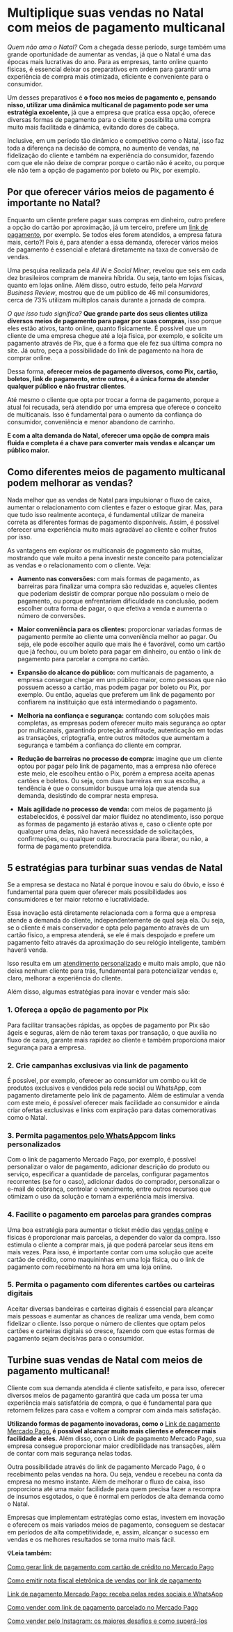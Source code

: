 # Multiplique suas vendas no Natal com meios de pagamento multicanal

*Quem não ama o Natal?* Com a chegada desse período, surge também uma grande oportunidade de aumentar as vendas, já que o Natal é uma das épocas mais lucrativas do ano. Para as empresas, tanto online quanto físicas, é essencial deixar os preparativos em ordem para garantir uma experiência de compra mais otimizada, eficiente e conveniente para o consumidor.

Um desses preparativos é **o foco nos meios de pagamento e, pensando nisso, utilizar uma dinâmica multicanal de pagamento pode ser uma estratégia excelente,** já que a empresa que pratica essa opção, oferece diversas formas de pagamento para o cliente e possibilita uma compra muito mais facilitada e dinâmica, evitando dores de cabeça.

Inclusive, em um período tão dinâmico e competitivo como o Natal, isso faz toda a diferença na decisão de compra, no aumento de vendas, na fidelização do cliente e também na experiência do consumidor, fazendo com que ele não deixe de comprar porque o cartão não é aceito, ou porque ele não tem a opção de pagamento por boleto ou Pix, por exemplo.

## **Por que oferecer vários meios de pagamento é importante no Natal?**

Enquanto um cliente prefere pagar suas compras em dinheiro, outro prefere a opção do cartão por aproximação, já um terceiro, prefere um [link de pagamento](https://meubolso.mercadopago.com.br/link-de-pagamento-para-empresas), por exemplo. Se todos eles forem atendidos, a empresa fatura mais, certo?! Pois é, para atender a essa demanda, oferecer vários meios de pagamento é essencial e afetará diretamente na taxa de conversão de vendas.

Uma pesquisa realizada pela *All iN* e *Social Miner*, revelou que seis em cada dez brasileiros compram de maneira híbrida. Ou seja, tanto em lojas físicas, quanto em lojas online. Além disso, outro estudo, feito pela *Harvard Business Review*, mostrou que de um público de 46 mil consumidores, cerca de 73% utilizam múltiplos canais durante a jornada de compra.

*O que isso tudo significa?* **Que grande parte dos seus clientes utiliza diversos meios de pagamento para pagar por suas compras**, isso porque eles estão ativos, tanto online, quanto fisicamente. É possível que um cliente de uma empresa chegue até a loja física, por exemplo, e solicite um pagamento através de Pix, que é a forma que ele fez sua última compra no site. Já outro, peça a possibilidade do link de pagamento na hora de comprar online.

Dessa forma, **oferecer meios de pagamento diversos, como Pix, cartão, boletos, link de pagamento, entre outros, é a única forma de atender qualquer público e não frustrar clientes**.

Até mesmo o cliente que opta por trocar a forma de pagamento, porque a atual foi recusada, será atendido por uma empresa que oferece o conceito de multicanais. Isso é fundamental para o aumento da confiança do consumidor, conveniência e menor abandono de carrinho.

**E com a alta demanda do Natal, oferecer uma opção de compra mais fluida e completa é a chave para converter mais vendas e alcançar um público maior.**

## **Como diferentes meios de pagamento multicanal podem melhorar as vendas?**

Nada melhor que as vendas de Natal para impulsionar o fluxo de caixa, aumentar o relacionamento com clientes e fazer o estoque girar. Mas, para que tudo isso realmente aconteça, é fundamental utilizar de maneira correta as diferentes formas de pagamento disponíveis. Assim, é possível oferecer uma experiência muito mais agradável ao cliente e colher frutos por isso.

As vantagens em explorar os multicanais de pagamento são muitas, mostrando que vale muito a pena investir neste conceito para potencializar as vendas e o relacionamento com o cliente. Veja:

- **Aumento nas conversões:** com mais formas de pagamento, as barreiras para finalizar uma compra são reduzidas e, aqueles clientes que poderiam desistir de comprar porque não possuíam o meio de pagamento, ou porque enfrentariam dificuldade na conclusão, podem escolher outra forma de pagar, o que efetiva a venda e aumenta o número de conversões.

- **Maior conveniência para os clientes:** proporcionar variadas formas de pagamento permite ao cliente uma conveniência melhor ao pagar. Ou seja, ele pode escolher aquilo que mais lhe é favorável, como um cartão que já fechou, ou um boleto para pagar em dinheiro, ou então o link de pagamento para parcelar a compra no cartão. 

- **Expansão do alcance do público:** com multicanais de pagamento, a empresa consegue chegar em um público maior, como pessoas que não possuem acesso a cartão, mas podem pagar por boleto ou Pix, por exemplo. Ou então, aquelas que preferem um link de pagamento por confiarem na instituição que está intermediando o pagamento.

- **Melhoria na confiança e segurança:** contando com soluções mais completas, as empresas podem oferecer muito mais segurança ao optar por multicanais, garantindo proteção antifraude, autenticação em todas as transações, criptografia, entre outros métodos que aumentam a segurança e também a confiança do cliente em comprar.

- **Redução de barreiras no processo de compra:** imagine que um cliente optou por pagar pelo link de pagamento, mas a empresa não oferece este meio, ele escolheu então o Pix, porém a empresa aceita apenas cartões e boletos. Ou seja, com duas barreiras em sua escolha, a tendência é que o consumidor busque uma loja que atenda sua demanda, desistindo de comprar nesta empresa.

- **Mais agilidade no processo de venda:** com meios de pagamento já estabelecidos, é possível dar maior fluidez no atendimento, isso porque as formas de pagamento já estarão ativas e, caso o cliente opte por qualquer uma delas, não haverá necessidade de solicitações, confirmações, ou qualquer outra burocracia para liberar, ou não, a forma de pagamento pretendida. 

## 

## **5 estratégias para turbinar suas vendas de Natal**

Se a empresa se destaca no Natal é porque inovou e saiu do óbvio, e isso é fundamental para quem quer oferecer mais possibilidades aos consumidores e ter maior retorno e lucratividade.

Essa inovação está diretamente relacionada com a forma que a empresa atende a demanda do cliente, independentemente de qual seja ela. Ou seja, se o cliente é mais conservador e opta pelo pagamento através de um cartão físico, a empresa atenderá, se ele é mais despojado e prefere um pagamento feito através da aproximação do seu relógio inteligente, também haverá venda.

Isso resulta em um [atendimento personalizado](https://meubolso.mercadopago.com.br/atendimento-personalizado-dia-das-criancas-link-de-pagamento) e muito mais amplo, que não deixa nenhum cliente para trás, fundamental para potencializar vendas e, claro, melhorar a experiência do cliente.

Além disso, algumas estratégias para inovar e vender mais são:

### 

### **1.** **Ofereça a opção de pagamento por Pix**

Para facilitar transações rápidas, as opções de pagamento por Pix são ágeis e seguras, além de não terem taxas por transação, o que auxilia no fluxo de caixa, garante mais rapidez ao cliente e também proporciona maior segurança para a empresa.

### **2.** **Crie campanhas exclusivas via link de pagamento**

É possível, por exemplo, oferecer ao consumidor um combo ou kit de produtos exclusivos e vendidos pela rede social ou WhatsApp, com pagamento diretamente pelo link de pagamento. Além de estimular a venda com este meio, é possível oferecer mais facilidade ao consumidor e ainda criar ofertas exclusivas e links com expiração para datas comemorativas como o Natal.

### **3. Permita** [pagamentos pelo WhatsApp](https://meubolso.mercadopago.com.br/pagamentos-pelo-whatsapp-mercado-pago)**com links personalizados**

Com o link de pagamento Mercado Pago, por exemplo, é possível personalizar o valor de pagamento, adicionar descrição do produto ou serviço, especificar a quantidade de parcelas, configurar pagamentos recorrentes (se for o caso), adicionar dados do comprador, personalizar o e-mail de cobrança, controlar o vencimento, entre outros recursos que otimizam o uso da solução e tornam a experiência mais imersiva.

### **4.** **Facilite o pagamento em parcelas para grandes compras**

Uma boa estratégia para aumentar o ticket médio das [vendas online](https://meubolso.mercadopago.com.br/impulsione-vendas-online-com-redes-sociais-carnaval) e físicas é proporcionar mais parcelas, a depender do valor da compra. Isso estimula o cliente a comprar mais, já que poderá parcelar seus itens em mais vezes. Para isso, é importante contar com uma solução que aceite cartão de crédito, como maquininhas em uma loja física, ou o link de pagamento com recebimento na hora em uma loja online.

### **5.** **Permita o pagamento com diferentes cartões ou carteiras digitais**

Aceitar diversas bandeiras e carteiras digitais é essencial para alcançar mais pessoas e aumentar as chances de realizar uma venda, bem como fidelizar o cliente. Isso porque o número de clientes que optam pelos cartões e carteiras digitais só cresce, fazendo com que estas formas de pagamento sejam decisivas para o consumidor.

## **Turbine suas vendas de Natal com meios de pagamento multicanal!**

Cliente com sua demanda atendida é cliente satisfeito, e para isso, oferecer diversos meios de pagamento garantirá que cada um possa ter uma experiência mais satisfatória de compra, o que é fundamental para que retornem felizes para casa e voltem a comprar com ainda mais satisfação.

**Utilizando formas de pagamento inovadoras, como o** [Link de pagamento Mercado Pago](https://meubolso.mercadopago.com.br/saiba-como-vender-mais-com-o-link-de-pagamento-mercado-pago)**, é possível alcançar muito mais clientes e oferecer mais facilidade a eles.** Além disso, com o Link de pagamento Mercado Pago, sua empresa consegue proporcionar maior credibilidade nas transações, além de contar com mais segurança nelas todas.

Outra possibilidade através do link de pagamento Mercado Pago, é o recebimento pelas vendas na hora. Ou seja, vendeu e recebeu na conta da empresa no mesmo instante. Além de melhorar o fluxo de caixa, isso proporciona até uma maior facilidade para quem precisa fazer a recompra de insumos esgotados, o que é normal em períodos de alta demanda como o Natal.

Empresas que implementam estratégias como estas, investem em inovação e oferecem os mais variados meios de pagamento, conseguem se destacar em períodos de alta competitividade, e, assim, alcançar o sucesso em vendas e os melhores resultados se torna muito mais fácil.

**💡Leia também:**

[Como gerar link de pagamento com cartão de crédito no Mercado Pago](https://meubolso.mercadopago.com.br/como-gerar-link-de-pagamento-cartao-de-credito)

[Como emitir nota fiscal eletrônica de vendas por link de pagamento](https://meubolso.mercadopago.com.br/como-emitir-nota-fiscal-eletronica-venda-link-de-pagamento)

[Link de pagamento Mercado Pago: receba pelas redes sociais e WhatsApp](https://meubolso.mercadopago.com.br/receber-por-posts-no-instagram-mensagens-no-celular-e-e-mails-tudo-o-que-o-link-de-pagamento-do-mercado-pago-oferece-para-voce)

[Como vender com link de pagamento parcelado no Mercado Pago](https://meubolso.mercadopago.com.br/como-vender-com-link-de-pagamento-parcelado-mercado-pago)

[Como vender pelo Instagram: os maiores desafios e como superá-los](https://meubolso.mercadopago.com.br/vender-pelo-instagram-os-maiores-desafios-e-como-supera-los)